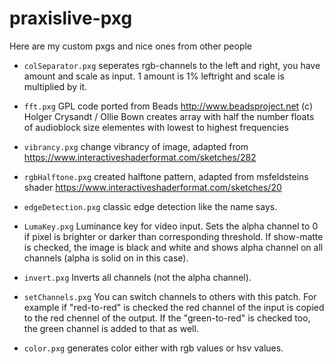 # praxislive-pxg
Here are my custom pxgs and nice ones from other people

* `colSeparator.pxg`
seperates rgb-channels to the left and right, you have amount and scale as input. 1 amount is 1% leftright and scale is multiplied by it.

* `fft.pxg`
GPL code ported from Beads http://www.beadsproject.net (c) Holger Crysandt / Ollie Bown
creates array with half the number floats of audioblock size elementes with lowest to highest frequencies

* `vibrancy.pxg`
change vibrancy of image, adapted from https://www.interactiveshaderformat.com/sketches/282

* `rgbHalftone.pxg`
created halftone pattern, adapted from msfeldsteins shader https://www.interactiveshaderformat.com/sketches/20

* `edgeDetection.pxg`
classic edge detection like the name says.

* `LumaKey.pxg`
Luminance key for video input. Sets the alpha channel to 0 if pixel is brighter or darker than corresponding threshold. If show-matte is checked, the image is black and white and shows alpha channel on all channels (alpha is solid on in this case).

* `invert.pxg`
Inverts all channels (not the alpha channel).

* `setChannels.pxg`
You can switch channels to others with this patch. For example if "red-to-red" is checked the red channel of the input is copied to the red chennel of the output. If the "green-to-red" is checked too, the green channel is added to that as well.

* `color.pxg`
generates color either with rgb values or hsv values.
